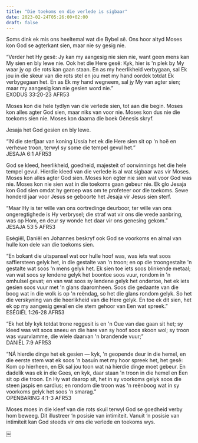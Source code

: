```yaml
---
title: "Die toekoms en die verlede is sigbaar"
date: 2023-02-24T05:26:00+02:00
draft: false
---
```

<html>
 <head></head>
 <body>
  <p>Soms dink ek mis ons heeltemal wat die Bybel sê. Ons hoor altyd Moses kon God se agterkant sien, maar nie sy gesig nie.</p>
  <p>“Verder het Hy gesê: Jy kan my aangesig nie sien nie, want geen mens kan My sien en bly lewe nie. Ook het die Here gesê: Kyk, hier is 'n plek by My waar jy op die rots kan gaan staan. En as my heerlikheid verbygaan, sal Ek jou in die skeur van die rots stel en jou met my hand oordek totdat Ek verbygegaan het. En as Ek my hand wegneem, sal jy My van agter sien; maar my aangesig kan nie gesien word nie.”<br>‭‭EXODUS‬ ‭33‬:‭20‬-‭23‬ ‭AFR53‬‬</p>
  <p>Moses kon die hele tydlyn van die verlede sien, tot aan die begin. Moses kon alles agter God sien, maar niks van voor nie. Moses kon dus nie die toekoms sien nie. Moses kon daarna die boek Génesis skryf.</p>
  <p>Jesaja het God gesien en bly lewe.</p>
  <p>“IN die sterfjaar van koning Ussía het ek die Here sien sit op 'n hoë en verhewe troon, terwyl sy some die tempel gevul het.”<br>‭‭JESAJA‬ ‭6‬:‭1‬ ‭AFR53‬‬</p>
  <p>God se kleed, heerlikheid, goedheid, majesteit of oorwinnings het die hele tempel gevul. Hierdie kleed van die verlede is al wat sigbaar was vir Moses. Moses kon alles agter God sien. Moses kon egter nie sien wat voor God was nie. Moses kon nie sien wat in die toekoms gaan gebeur nie. Ek glo Jesaja kon God sien omdat hy geroep was om te profeteer oor die toekoms. Sewe honderd jaar voor Jesus se geboorte het Jesaja vir Jesus sien sterf.</p>
  <p>“Maar Hy is ter wille van ons oortredinge deurboor, ter wille van ons ongeregtighede is Hy verbrysel; die straf wat vir ons die vrede aanbring, was op Hom, en deur sy wonde het daar vir ons genesing gekom.”<br>‭‭JESAJA‬ ‭53‬:‭5‬ ‭AFR53‬‬</p>
  <p>Eségiël, Daniël en Johannes beskryf ook God se voorkoms en almal van hulle kon dele van die toekoms sien.</p>
  <p>“En bokant die uitspansel wat oor hulle hoof was, was iets wat soos saffiersteen gelyk het, in die gestalte van 'n troon; en op die troongestalte 'n gestalte wat soos 'n mens gelyk het. Ek sien toe iets soos blinkende metaal; van wat soos sy lendene gelyk het boontoe soos vuur, rondom in 'n omhulsel gevat; en van wat soos sy lendene gelyk het ondertoe, het ek iets gesien soos vuur met 'n glans daaromheen. Soos die gedaante van die boog wat in die wolk is op 'n reëndag, so het die glans rondom gelyk. So het die verskyning van die heerlikheid van die Here gelyk. En toe ek dit sien, het ek op my aangesig geval en die stem gehoor van Een wat spreek.”<br>‭‭ESÉGIËL‬ ‭1‬:‭26‬-‭28‬ ‭AFR53‬‬</p>
  <p>“Ek het bly kyk totdat trone reggesit is en 'n Oue van dae gaan sit het; sy kleed was wit soos sneeu en die hare van sy hoof soos skoon wol; sy troon was vuurvlamme, die wiele daarvan 'n brandende vuur;”<br>‭‭DANIËL‬ ‭7‬:‭9‬ ‭AFR53‬‬</p>
  <p>“NÁ hierdie dinge het ek gesien — kyk, 'n geopende deur in die hemel, en die eerste stem wat ek soos 'n basuin met my hoor spreek het, het gesê: Kom op hierheen, en Ek sal jou toon wat ná hierdie dinge moet gebeur. En dadelik was ek in die Gees, en kyk, daar staan 'n troon in die hemel en Een sit op die troon. En Hy wat daarop sit, het in sy voorkoms gelyk soos die steen jaspis en sardius; en rondom die troon was 'n reënboog wat in sy voorkoms gelyk het soos 'n smarag.”<br>‭‭OPENBARING‬ ‭4‬:‭1‬-‭3‬ ‭AFR53‬‬</p>
  <p>Moses moes in die kleef van die rots skuil terwyl God se goedheid verby hom beweeg. Dit illustreer ‘n posisie van intimiteit. Vanuit ‘n posisie van intimiteit kan God steeds vir ons die verlede en toekoms wys.</p>
  <p>￼</p>
 </body>
</html>